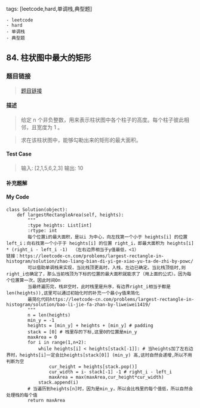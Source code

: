 tags: [leetcode,hard,单调栈,典型题]

	- leetcode
	- hard
	- 单调栈
	- 典型题

## 84. 柱状图中最大的矩形
### 题目链接
> [题目链接](https://leetcode-cn.com/problems/largest-rectangle-in-histogram/)

#### 描述
> 给定 n 个非负整数，用来表示柱状图中各个柱子的高度。每个柱子彼此相邻，且宽度为 1 。

> 求在该柱状图中，能够勾勒出来的矩形的最大面积。

#### Test Case
> 输入: [2,1,5,6,2,3]
输出: 10

#### 补充题解
#### My Code
```
class Solution(object):
    def largestRectangleArea(self, heights):
        """
        :type heights: List[int]
        :rtype: int
        每个位置i的最大面积，是以i 为中心，向左找第一个小于 heights[i] 的位置 left_i；向右找第一个小于于 heights[i] 的位置 right_i，即最大面积为 heights[i] * (right_i - left_i -1)  （左右边界相当于y值最低，<1）
链接：https://leetcode-cn.com/problems/largest-rectangle-in-histogram/solution/zhao-liang-bian-di-yi-ge-xiao-yu-ta-de-zhi-by-powc/
        可以借助单调栈来实现，当比栈顶更高时，入栈，左边已确定。当比栈顶低时,则right_i也确定了，那么当前栈顶为下标的位置的最大面积就能求了（用上面的公式）。因为每个位置算一次，因此时间On
        当最终遍历完，栈非空时，此时栈里是升序，有边界right_i相当于都是len(heights)),这里可以通过初始化时的补充一个最小y值来简化
        最简化代码https://leetcode-cn.com/problems/largest-rectangle-in-histogram/solution/bao-li-jie-fa-zhan-by-liweiwei1419/
        """
        n = len(heights)
        min_y = -1
        heights = [min_y] + heights + [min_y] # padding
        stack = [0] # 栈里存的下标,这里0的位置是min_y
        maxArea = 0
        for i in range(1,n+2):
            while heights[i] < heights[stack[-1]]: # 当heights加了左右边界时，heights[i]一定会比heights[stack[0]] (min_y) 高,这时自然会递增,所以不用判断为空
                cur_height = heights[stack.pop()]
                cur_width = i- stack[-1] -1 # right_i - left_i
                maxArea = max(maxArea,cur_height*cur_width)
            stack.append(i)
        # 当遍历到heights[n]时，因为是min_y，所以会比栈里的每个值低，所以自然会处理栈的每个值
        return maxArea
```